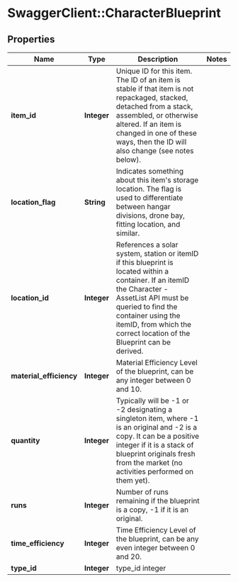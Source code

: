 # SwaggerClient::CharacterBlueprint

## Properties
Name | Type | Description | Notes
------------ | ------------- | ------------- | -------------
**item_id** | **Integer** | Unique ID for this item. The ID of an item is stable if that item is not repackaged, stacked, detached from a stack, assembled, or otherwise altered. If an item is changed in one of these ways, then the ID will also change (see notes below). | 
**location_flag** | **String** | Indicates something about this item&#39;s storage location. The flag is used to differentiate between hangar divisions, drone bay, fitting location, and similar. | 
**location_id** | **Integer** | References a solar system, station or itemID if this blueprint is located within a container. If an itemID the Character - AssetList API must be queried to find the container using the itemID, from which the correct location of the Blueprint can be derived. | 
**material_efficiency** | **Integer** | Material Efficiency Level of the blueprint, can be any integer between 0 and 10. | 
**quantity** | **Integer** | Typically will be -1 or -2 designating a singleton item, where -1 is an original and -2 is a copy. It can be a positive integer if it is a stack of blueprint originals fresh from the market (no activities performed on them yet). | 
**runs** | **Integer** | Number of runs remaining if the blueprint is a copy, -1 if it is an original. | 
**time_efficiency** | **Integer** | Time Efficiency Level of the blueprint, can be any even integer between 0 and 20. | 
**type_id** | **Integer** | type_id integer | 


